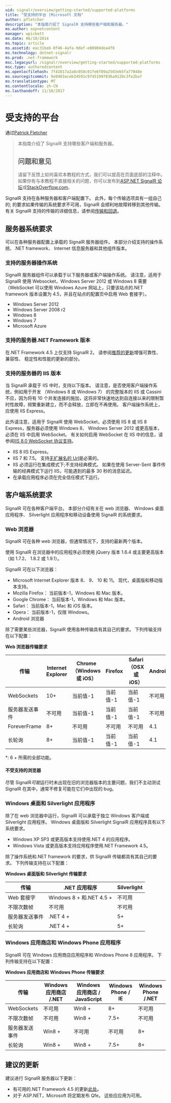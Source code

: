 ```yaml
---
uid: signalr/overview/getting-started/supported-platforms
title: "受支持的平台 |Microsoft 文档"
author: pfletcher
description: "本指南介绍了 SignalR 支持哪些客户端和服务器。"
ms.author: aspnetcontent
manager: wpickett
ms.date: 06/10/2014
ms.topic: article
ms.assetid: eac31beb-0f46-4afa-9def-e80904dea4f0
ms.technology: dotnet-signalr
ms.prod: .net-framework
msc.legacyurl: /signalr/overview/getting-started/supported-platforms
msc.type: authoredcontent
ms.openlocfilehash: 7f41017a2a8c058c01fe6f89a2503eb5fa77048e
ms.sourcegitcommit: 9a9483aceb34591c97451997036a9120c3fe2baf
ms.translationtype: MT
ms.contentlocale: zh-CN
ms.lasthandoff: 11/10/2017
---
```

<a name="supported-platforms"></a>受支持的平台
====================
通过[Patrick Fletcher](https://github.com/pfletcher)

> 本指南介绍了 SignalR 支持哪些客户端和服务器。 
> 
> ## <a name="questions-and-comments"></a>问题和意见
> 
> 请留下反馈上如何喜欢本教程的方式，我们可以提高在页面底部的注释中。 如果你有与本教程不直接相关的问题，你可以发布到[ASP.NET SignalR 论坛](https://forums.asp.net/1254.aspx/1?ASP+NET+SignalR)或[StackOverflow.com](http://stackoverflow.com/)。


SignalR 支持在各种服务器和客户端配置下。 此外，每个传输选项具有一组自己的; 的要求如果传输的系统要求不可用，SignalR 会顺利地故障转移到其他传输。 有关 SignalR 支持的传输的详细信息，请参阅[传输和回退](introduction-to-signalr.md#transports)。

## <a name="server-system-requirements"></a>服务器系统要求

可以在各种服务器配置上承载的 SignalR 服务器组件。 本部分介绍支持的操作系统、.NET framework、 Internet 信息服务器和其他组件版本。

### <a name="supported-server-operating-systems"></a>支持的服务器操作系统

SignalR 服务器组件可以承载于以下服务器或客户端操作系统。 请注意，适用于 SignalR 使用 Websocket，Windows Server 2012 或 Windows 8 需要 （WebSocket 可以使用 Windows Azure 网站上，只要该站点的.NET framework 版本设置为 4.5，并且在站点的配置页中启用 Web 套接字）。

- Windows Server 2012
- Windows Server 2008 r2
- Windows 8
- Windows 7
- Microsoft Azure

### <a name="supported-server-net-framework-version"></a>支持的服务器.NET Framework 版本

在.NET Framework 4.5 上仅支持 SignalR 2。 请参阅[推荐的更新](#updates)增强可靠性、 兼容性、 稳定性和性能的更新的部分。

### <a name="supported-server-iis-versions"></a>支持的服务器的 IIS 版本

当 SignalR 承载于 IIS 中时，支持以下版本。 请注意，是否使用客户端操作系统，例如用于开发 （Windows 8 或 Windows 7） 的完整版本的 IIS 或 Cassini 不应，因为将有 10 个并发连接的施加，这将非常快速地达到自连接以来的限制暂时性故障，频繁重新建立，而不会释放，立即在不再使用。 客户端操作系统上，应使用 IIS Express。

此外请注意，适用于 SignalR 使用 WebSocket，必须使用 IIS 8 或 IIS 8 Express，服务器必须使用 Windows 8、 Windows Server 2012 或更高版本，必须在 IIS 中启用 WebSocket。 有关如何启用 WebSocket 在 IIS 中的信息，请参阅[IIS 8.0 WebSocket 协议支持](https://www.iis.net/learn/get-started/whats-new-in-iis-8/iis-80-websocket-protocol-support)。

- IIS 8 IIS Express。
- IIS 7 和 7.5。 支持[无扩展名的 Url](https://support.microsoft.com/kb/980368)是必需的。
- IIS 必须运行在集成模式下;不支持经典模式。 如果在使用 Server-Sent 事件传输的经典模式下运行 IIS，可能遇到的最多 30 秒的消息延迟。
- 在承载应用程序必须在完全信任模式下运行。

## <a name="client-system-requirements"></a>客户端系统要求

SignalR 可在各种客户端平台。 本部分介绍有关在 web 浏览器、 Windows 桌面应用程序、 Silverlight 应用程序和移动设备使用 SignalR 的系统要求。

### <a name="web-browsers"></a>Web 浏览器

SignalR 可在各种 web 浏览器，但通常情况下，支持的最新两个版本。

使用 SignalR 在浏览器中的应用程序必须使用 jQuery 版本 1.6.4 或主要更高版本 （如 1.7.2、 1.8.2 或 1.9.1）。

SignalR 可在以下浏览器：

- Microsoft Internet Explorer 版本 8、 9、 10 和 11。 现代，桌面版和移动版本支持。
- Mozilla Firefox： 当前版本-1，Windows 和 Mac 版本。
- Google Chrome： 当前版本-1，Windows 和 Mac 版本。
- Safari： 当前版本-1，Mac 和 iOS 版本。
- Opera： 当前版本-1，仅限 Windows。
- Android 浏览器

除了需要某些浏览器，SignalR 使用各种传输具有其自己的要求。 下列传输支持在以下配置：

<a id="browser"></a>

**Web 浏览器传输要求**

| 传输 | Internet Explorer | Chrome （Windows 或 iOS） | Firefox | Safari （OSX 或 iOS） | Android |
| --- | --- | --- | --- | --- | --- |
| WebSockets | 10+ | 当前值-1 | 当前值-1 | 当前值-1 | 不可用 |
| 服务器发送事件 | 不可用 | 当前值-1 | 当前值-1 | 当前值-1 | 不可用 |
| ForeverFrame | 8+ | 不可用 | 不可用 | 不可用 | 4.1 |
| 长轮询 | 8+ | 当前值-1 | 当前值-1 | 当前值-1 | 4.1 |

\*: 6 + 所需的全部功能。

#### <a name="unsupported-browsers"></a>不受支持的浏览器

尽管 SignalR*可能*运行时未出现在旧的浏览器版本的主要问题，我们不主动测试 SignalR 在其中，通常不修复可能在它们中出现的 bug。

### <a name="windows-desktop-and-silverlight-applications"></a>Windows 桌面和 Silverlight 应用程序

除了在 web 浏览器中运行，SignalR 可以承载于独立 Windows 客户端或 Silverlight 应用程序。 Windows 桌面版和 Silverlight SignalR 应用程序具有以下系统要求。

- Windows XP SP3 或更高版本支持使用.NET 4 的应用程序。
- Windows Vista 或更高版本支持应用程序使用.NET Framework 4.5。

除了操作系统和.NET framework 的要求，供 SignalR 传输都具有其自己的要求。 下列传输支持在以下配置：

**Windows 桌面版和 Silverlight 传输要求**

| 传输 | .NET 应用程序 | Silverlight |
| --- | --- | --- |
| Web 套接字 | Windows 8 + 和.NET 4.5 + | 不可用 |
| 不限次数帧 | 不可用 | 不可用 |
| 服务器发送事件 | .NET 4 + | 5+ |
| 长轮询 | .NET 4 + | 5+ |

<a id="android"></a>

### <a name="windows-store-and-windows-phone-applications"></a>Windows 应用商店和 Windows Phone 应用程序

SignalR 可在 Windows 应用商店应用程序和 Windows Phone 8 应用程序。 下列传输支持在以下配置：

**Windows 应用商店和 Windows Phone 传输要求**

| 传输 | Windows 应用商店 /.NET | Windows 应用商店 / JavaScript | Windows Phone / IE | Windows Phone /.NET |
| --- | --- | --- | --- | --- |
| WebSockets | 不可用 | Win8 + | 8+ | 不可用 |
| 不限次数帧 | 不可用 | Win8 + | 7.5+ | 不可用 |
| 服务器发送事件 | Win8 + | 不可用 | 不可用 | 8+ |
| 长轮询 | Win8 + | Win8 + | 7.5+ | 8+ |

<a id="updates"></a>

## <a name="recommended-updates"></a>建议的更新

建议进行 SignalR 服务器以下更新：

- 有可用的.NET Framework 4.5 的更新[此处](https://support.microsoft.com/kb/2750149)。
- 对于 ASP.NET，Microsoft 将定期发布 Qfe。 这些应应用为可用。
